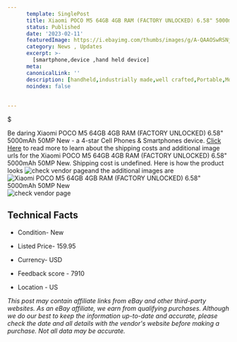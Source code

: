```yaml
---
      template: SinglePost
      title: Xiaomi POCO M5 64GB 4GB RAM (FACTORY UNLOCKED) 6.58" 5000mAh 50MP New
      status: Published
      date: '2023-02-11'
      featuredImage: https://i.ebayimg.com/thumbs/images/g/A-QAAOSwRSNj2FXd/s-l225.jpg
      category: News , Updates
      excerpt: >-
        [smartphone,device ,hand held device]
      meta:
      canonicalLink: ''
      description: [handheld,industrially made,well crafted,Portable,Mobile,Compact,Convenient,Lightweight,Maneuverable,Man-portable,Miniature,Carriable,Hand-held,Light,Holdable,Transportable,Mobile device,Pocket-sized,On-the-go,Wireless,Cordless,Compact size,Convenient size, smartphone,device ,hand held device]
      noindex: false
      
        
---
```

$

Be daring Xiaomi POCO M5 64GB 4GB RAM (FACTORY UNLOCKED) 6.58" 5000mAh 50MP New - a 4-star Cell Phones & Smartphones device. [Click Here](https://www.ebay.com/itm/125745955320?hash=item1d470b01f8%3Ag%3AA-QAAOSwRSNj2FXd&mkevt=1&mkcid=1&mkrid=711-53200-19255-0&campid=%253CePNCampaignId%253E&customid=%253CreferenceId%253E&toolid=10049) to read more to learn about the shipping costs and additional image urls for the Xiaomi POCO M5 64GB 4GB RAM (FACTORY UNLOCKED) 6.58" 5000mAh 50MP New. Shipping cost is undefined. Here is how the product looks ![check vendor page](https://i.ebayimg.com/thumbs/images/g/A-QAAOSwRSNj2FXd/s-l225.jpg)and the additional images are![Xiaomi POCO M5 64GB 4GB RAM (FACTORY UNLOCKED) 6.58" 5000mAh 50MP New](https://i.ebayimg.com/images/g/A-QAAOSwRSNj2FXd/s-l960.jpg)![check vendor page](https://origin-galleryplus.ebayimg.com/ws/web/125745955320_2_0_1/225x225.jpg,https://origin-galleryplus.ebayimg.com/ws/web/125745955320_3_0_1/225x225.jpg,https://origin-galleryplus.ebayimg.com/ws/web/125745955320_4_0_1/225x225.jpg,https://origin-galleryplus.ebayimg.com/ws/web/125745955320_5_0_1/225x225.jpg,https://origin-galleryplus.ebayimg.com/ws/web/125745955320_6_0_1/225x225.jpg,https://origin-galleryplus.ebayimg.com/ws/web/125745955320_7_0_1/225x225.jpg)



 ## Technical Facts 



     
      

 - Condition- New 


      

 - Listed Price- 159.95 


      

 - Currency- USD 


      

 - Feedback score - 7910 


      

 - Location - US 


      
      

 *_This post may contain affiliate links from eBay and other third-party websites. As an eBay affiliate, we earn from qualifying purchases. Although we do our best to keep the information up-to-date and accurate, please check the date and all details with the vendor's website before making a purchase. Not all data may be accurate._*






